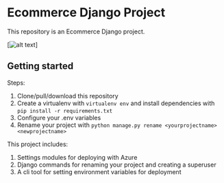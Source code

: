# Ecommerce Django Project

This repository is an Ecommerce Django project.

[![alt text](https://www.google.com/url?sa=i&url=https%3A%2F%2Fmyventurepad.com%2Fhow-to-choose-a-b2b-e-commerce-platform%2F&psig=AOvVaw0RsLY81qKGQrQ3jR9RkTz0&ust=1588939475380000&source=images&cd=vfe&ved=0CAIQjRxqFwoTCJDpooLboekCFQAAAAAdAAAAABAD "Logo")]

## Getting started

Steps:

1. Clone/pull/download this repository
2. Create a virtualenv with `virtualenv env` and install dependencies with `pip install -r requirements.txt`
3. Configure your .env variables
4. Rename your project with `python manage.py rename <yourprojectname> <newprojectname>`

This project includes:

1. Settings modules for deploying with Azure
2. Django commands for renaming your project and creating a superuser
3. A cli tool for setting environment variables for deployment
